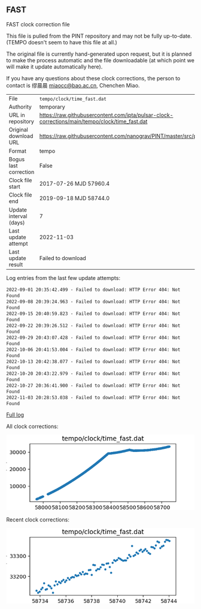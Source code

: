 
## FAST

FAST clock correction file

This file is pulled from the PINT repository and may not be fully up-to-date.
(TEMPO doesn't seem to have this file at all.)

The original file is currently hand-generated upon request, but it is
planned to make the process automatic and the file downloadable (at
which point we will make it update automatically here).

If you have any questions about these clock corrections, the person
to contact is 缪晨晨 <miaocc@bao.ac.cn>, Chenchen Miao.

|     |     |
|:--- |:--- |
| File | `tempo/clock/time_fast.dat` |
| Authority | temporary |
| URL in repository | <https://raw.githubusercontent.com/ipta/pulsar-clock-corrections/main/tempo/clock/time_fast.dat> |
| Original download URL | <https://raw.githubusercontent.com/nanograv/PINT/master/src/pint/data/runtime/time_fast.dat> |
| Format | tempo |
| Bogus last correction | False |
| Clock file start | 2017-07-26 MJD 57960.4 |
| Clock file end | 2019-09-18 MJD 58744.0 |
| Update interval (days) | 7 |
| Last update attempt | 2022-11-03 |
| Last update result | Failed to download |

Log entries from the last few update attempts:
```
2022-09-01 20:35:42.499 - Failed to download: HTTP Error 404: Not Found
2022-09-08 20:39:24.963 - Failed to download: HTTP Error 404: Not Found
2022-09-15 20:40:59.823 - Failed to download: HTTP Error 404: Not Found
2022-09-22 20:39:26.512 - Failed to download: HTTP Error 404: Not Found
2022-09-29 20:43:07.428 - Failed to download: HTTP Error 404: Not Found
2022-10-06 20:41:53.004 - Failed to download: HTTP Error 404: Not Found
2022-10-13 20:42:38.077 - Failed to download: HTTP Error 404: Not Found
2022-10-20 20:43:22.979 - Failed to download: HTTP Error 404: Not Found
2022-10-27 20:36:41.900 - Failed to download: HTTP Error 404: Not Found
2022-11-03 20:28:53.038 - Failed to download: HTTP Error 404: Not Found
```
[Full log](https://raw.githubusercontent.com/ipta/pulsar-clock-corrections/main/log/tempo/clock/time_fast.dat.log)


All clock corrections:

![plot of all clock corrections](time_fast.dat.png "All corrections")

Recent clock corrections:

![plot of recent clock corrections](time_fast.dat.short.png "Recent corrections")

